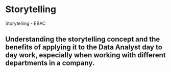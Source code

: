 # Storytelling
Storytelling - EBAC

## Understanding the storytelling concept and the benefits of applying it to the Data Analyst day to day work, especially when working with different departments in a company.
